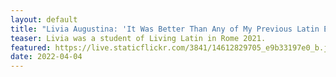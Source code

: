 ```yaml
---
layout: default
title: "Livia Augustina: 'It Was Better Than Any of My Previous Latin Experiences!'"
teaser: Livia was a student of Living Latin in Rome 2021. 
featured: https://live.staticflickr.com/3841/14612829705_e9b33197e0_b.jpg
date: 2022-04-04
---
```

